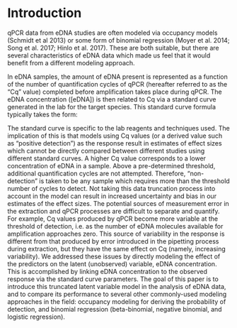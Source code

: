 # Introduction

qPCR data from eDNA studies are often modeled via occupancy models
(Schmidt et al 2013) or some form of binomial regression (Moyer et
al. 2014; Song et al. 2017; Hinlo et al. 2017).  These are both
suitable, but there are several characteristics of eDNA data which
made us feel that it would benefit from a different modeling approach.

In eDNA samples, the amount of eDNA present is represented as a
function of the number of quantification cycles of qPCR (hereafter
referred to as the “Cq” value) completed before amplification takes
place during qPCR. The eDNA concentration ([eDNA]) is then related to
Cq via a standard curve generated in the lab for the target
species. This standard curve formula typically takes the form:


The standard curve is specific to the lab reagents and techniques
used. The implication of this is that models using Cq values (or a
derived value such as “positive detection”) as the response result in
estimates of effect sizes which cannot be directly compared between
different studies using different standard curves.  A higher Cq value
corresponds to a lower concentration of eDNA in a sample. Above a
pre-determined threshold, additional quantification cycles are not
attempted. Therefore, “non-detection” is taken to be any sample which
requires more than the threshold number of cycles to detect. Not
taking this data truncation process into account in the model can
result in increased uncertainty and bias in our estimates of the
effect sizes.  The potential sources of measurement error in the
extraction and qPCR processes are difficult to separate and
quantify. For example, Cq values produced by qPCR become more variable
at the threshold of detection, i.e. as the number of eDNA molecules
available for amplification approaches zero. This source of
variability in the response is different from that produced by error
introduced in the pipetting process during extraction, but they have
the same effect on Cq (namely, increasing variability).  We addressed
these issues by directly modeling the effect of the predictors on the
latent (unobserved) variable, eDNA concentration. This is accomplished
by linking eDNA concentration to the observed response via the
standard curve parameters.  The goal of this paper is to introduce
this truncated latent variable model in the analysis of eDNA data, and
to compare its performance to several other commonly-used modeling
approaches in the field: occupancy modeling for deriving the
probability of detection, and binomial regression (beta-binomial,
negative binomial, and logistic regression).
